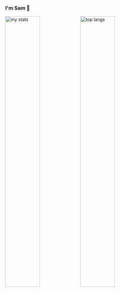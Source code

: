 ### I'm Sam 👋

<img alt = "my stats" align="left" width="47%" src="https://github-readme-stats.vercel.app/api?username=SamCull&show_icons=true"/>


<img alt ="top langs" align="left" width="47%" src = "https://github-readme-stats.vercel.app/api/top-langs/?username=SamCull&layout=compact"/>
